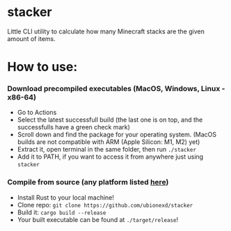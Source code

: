 # stacker
Little CLI utility to calculate how many Minecraft stacks are the given amount of items.

# How to use:
### Download precompiled executables (MacOS, Windows, Linux - x86-64)
- Go to Actions
- Select the latest successfull build (the last one is on top, and the successfulls have a green check mark)
- Scroll down and find the package for your operating system. (MacOS builds are not compatible with ARM (Apple Silicon: M1, M2) yet)
- Extract it, open terminal in the same folder, then run `./stacker`
- Add it to PATH, if you want to access it from anywhere just using `stacker`

### Compile from source (any platform listed [here](https://doc.rust-lang.org/nightly/rustc/platform-support.html))
- Install Rust to your local machine!
- Clone repo: `git clone https://github.com/ubionexd/stacker`
- Build it: `cargo build --release`
- Your built executable can be found at `./target/release`!
